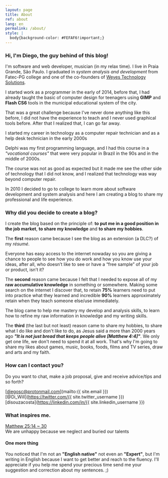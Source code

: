 ```yaml
---
layout: page
title: About
ref: about
lang: en
permalink: /about/
style: |
  body{background-color: #FEFAF6!important;}
---
```

### Hi, I'm **Diego**, the guy behind of this blog!  

I'm software and web developer, musician (in my relax time). I live in Praia Grande, São Paulo.
I graduated in *system analysis and development* from Fatec-PG college and one of the co-founders of [Weyes Technology Solutions](http://weyes.com.br/).  

I started work as a programmer in the early  of 2014, before that, I had already taught the basic of computer design for teenagers using **GIMP** and **Flash CS6** tools in the municipal educational system of the city.  

That was a great challenge because I've never done anything like this before, I did not have the experience to teach and I never used graphical tools before. After that I realized that, I can go far away.  

I started my career in technology as a computer repair technician and as a help desk technician in the early 2000s  

Delphi was my first programming language, and I had this course in a *"vocational courses"* that were very popular in Brazil in the 90s and in the middle of 2000s.  

The course was not as good as expected but it made me see the other side of technology that I did not know, and I realized that technology was way beyond computer repair.

In 2010 I decided to go to college to learn more about software development and system analysis and here I am creating a blog to share my professional and life experience.

### Why did you decide to create a blog?

I create the blog based on the principle of: **to put me in a good position in the job market**, **to share my knowledge** and **to share my hobbies**.  

The **first** reason came because I see the blog as an extension (a DLC?) of my *résumé*.   

Everyone has easy access to the internet nowaday so you are giving a chance to people to see how you do work and how you know use your ideas, after all, who doesn’t like to see or have a “free sample” of your job or product, isn’t it?

The **second** reason came because I felt that I needed to expose all of my **raw accumulative knowledge** in something or somewhere. Making some search on the internet I discover that, to retain **75%** learners need to put into practice what they learned and incredible **90%** learners approximately retain when they teach someone else/use immediately.  

The blog came to help me mastery my develop and analysis skills, to learn how to refine my raw information in knowledge and my writing skills.

The **third** (the last but not least) reason came to share my hobbies, to share what I do like and don't like to do, as Jesus said a more than 2000 years ago ***"It is not just bread that keeps people alive [Matthew 4:4]"***. We only get one life, we don't need to spend it at all work. That's why I'm going to share my likes about games, music, books, foods, films and TV series, draw and arts and my faith.  

### How can I contact you?
Do you want to chat, make a job proposal, give and receive advice/tips and so forth?  

[diegosc@protonmail.com](mailto:{{ site.email }})  
[@Di_Will](https://twitter.com/{{ site.twitter_username }})  
[disouzacosta](https://linkedin.com/in/{{ site.linkedin_username }})  

### What inspires me.
[Matthew 25:14 ~ 30](https://www.biblegateway.com/passage/?search=Matthew+25:14-30)  
We are unhappy because we neglect and buried our talents

#### One more thing
You noticed that I'm not an **"English native"** not even an **"Expert"**, but I'm writing in English because I want to get better and reach to the fluency. I'll appreciate if you help me spend your precious time send me your suggestion and correction about my sentences. ;)
